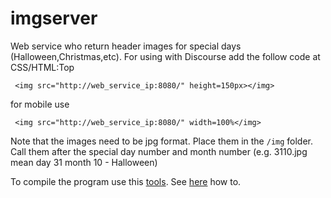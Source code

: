 imgserver
====

Web service who return header images for special days (Halloween,Christmas,etc). For using with Discourse add the follow code at CSS/HTML:Top

     <img src="http://web_service_ip:8080/" height=150px></img>

for mobile use

	 <img src="http://web_service_ip:8080/" width=100%</img>

Note that the images need to be jpg format. Place them in the `/img` folder. Call them after the special day number and month number (e.g. 3110.jpg mean day 31 month 10 - Halloween)

To compile the program use this [tools](https://github.com/geosoft1/tools). See [here](https://github.com/geosoft1/tools/wiki) how to.